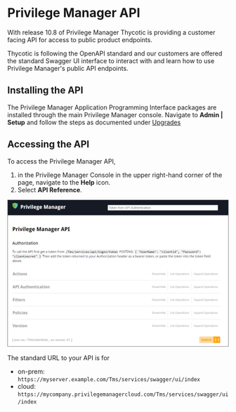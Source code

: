 [title]: # (Privilege Manager API)
[tags]: # (api)
[priority]: # (1)
# Privilege Manager API

With release 10.8 of Privilege Manager Thycotic is providing a customer facing API for access to public product endpoints.

Thycotic is following the OpenAPI standard and our customers are offered the standard Swagger UI interface to interact with and learn how to use Privilege Manager's public API endpoints.

## Installing the API

The Privilege Manager Application Programming Interface packages are installed through the main Privilege Manager console. Navigate to __Admin | Setup__ and follow the steps as documented under [Upgrades](https://docs.thycotic.com/privman/10.8.0/install/upgrades/index.md)

## Accessing the API

To access the Privilege Manager API,

1. in the Privilege Manager Console in the upper right-hand corner of the page, navigate to the __Help__ icon.
1. Select __API Reference__.

![api reference](images/api-landing.png "API Reference landing page")

The standard URL to your API is for

* on-prem: `https://myserver.example.com/Tms/services/swagger/ui/index`
* cloud: `https://mycompany.privilegemanagercloud.com/Tms/services/swagger/ui/index`
